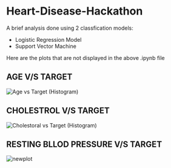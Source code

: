 # Heart-Disease-Hackathon

A brief analysis done using 2 classfication models:
- Logistic Regression Model
- Support Vector Machine
 
Here are the plots that are not displayed in the above .ipynb file

## AGE V/S TARGET 
 
![Age vs Target (Histogram)](https://user-images.githubusercontent.com/88207381/170861350-a4840acf-c673-41d7-b08b-6554159d9b1f.png)


## CHOLESTROL V/S TARGET 

![Cholestoral vs Target (Histogram)](https://user-images.githubusercontent.com/88207381/170861356-772ac694-2efc-4a01-9adb-41f8a62a5c53.png)


## RESTING BLLOD PRESSURE V/S TARGET
![newplot](https://user-images.githubusercontent.com/74294110/170861297-7a3e9f2d-bbca-457d-86c9-0353aa97a994.png)

